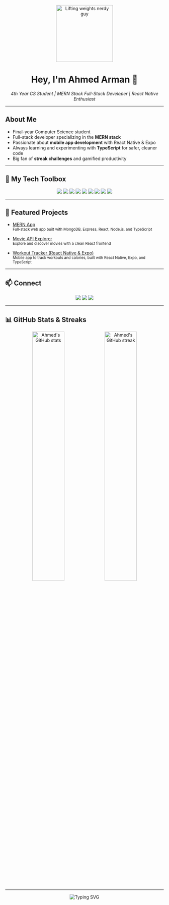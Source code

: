 <p align="center">
  <img src="https://media.giphy.com/media/13FrpeVH09Zrb2/giphy.gif" width="180" alt="Lifting weights nerdy guy"/>
</p>

<h1 align="center">Hey, I'm Ahmed Arman 👋</h1>
<p align="center">
  <em>4th Year CS Student | MERN Stack Full-Stack Developer | React Native Enthusiast</em>
</p>

---

##  About Me

-  Final-year Computer Science student  
-  Full-stack developer specializing in the **MERN stack**  
-  Passionate about **mobile app development** with React Native & Expo  
-  Always learning and experimenting with **TypeScript** for safer, cleaner code  
-  Big fan of **streak challenges** and gamified productivity  

---

## 🧰 My Tech Toolbox

<p align="center">
  <img src="https://img.shields.io/badge/Stack-MERN-green?style=for-the-badge&logo=mongodb&logoColor=white" />
  <img src="https://img.shields.io/badge/JavaScript-F7DF1E?style=for-the-badge&logo=javascript&logoColor=black" />
  <img src="https://img.shields.io/badge/TypeScript-3178C6?style=for-the-badge&logo=typescript&logoColor=white" />
  <img src="https://img.shields.io/badge/React-61DAFB?style=for-the-badge&logo=react&logoColor=black" />
  <img src="https://img.shields.io/badge/React%20Native-61DAFB?style=for-the-badge&logo=react&logoColor=black" />
  <img src="https://img.shields.io/badge/Expo-1B1F23?style=for-the-badge&logo=expo&logoColor=white" />
  <img src="https://img.shields.io/badge/Node.js-339933?style=for-the-badge&logo=node.js&logoColor=white" />
  <img src="https://img.shields.io/badge/Express.js-404D59?style=for-the-badge" />
  <img src="https://img.shields.io/badge/MongoDB-4EA94B?style=for-the-badge&logo=mongodb&logoColor=white" />
</p>

---

## 📌 Featured Projects

- [MERN App](https://github.com/med-afk7/mern-app)  
  <sup> Full-stack web app built with MongoDB, Express, React, Node.js, and TypeScript</sup>

- [Movie API Explorer](https://github.com/med-afk7/movie-api-calling)  
  <sup>Explore and discover movies with a clean React frontend</sup>

- [Workout Tracker (React Native & Expo)](https://github.com/med-afk7/workout-tracker)  
  <sup> Mobile app to track workouts and calories, built with React Native, Expo, and TypeScript</sup>

---

## 📫 Connect

<p align="center">
  <a href="mailto:ahmedwaleedarman7@gmail.com"><img src="https://img.shields.io/badge/Email-D14836?style=flat&logo=gmail&logoColor=white"/></a>
  <a href="https://www.linkedin.com/in/yourlinkedin/" target="_blank"><img src="https://img.shields.io/badge/LinkedIn-0A66C2?style=flat&logo=linkedin&logoColor=white"/></a>
  <a href="https://github.com/med-afk7" target="_blank"><img src="https://img.shields.io/badge/GitHub-181717?style=flat&logo=github&logoColor=white"/></a>
</p>

---

## 📊 GitHub Stats & Streaks

<p align="center">
  <img src="https://github-readme-stats.vercel.app/api?username=med-afk7&show_icons=true&theme=tokyonight&hide_border=true" alt="Ahmed's GitHub stats" width="45%" />
  <img src="https://github-readme-streak-stats.herokuapp.com/?user=med-afk7&theme=tokyonight&hide_border=true" alt="Ahmed's GitHub streak" width="45%" />
</p>

---

<p align="center">
  <img src="https://readme-typing-svg.demolab.com?font=Fira+Code&duration=2500&pause=1000&color=13C2F8&center=true&vCenter=true&width=435&lines=Code+Hard%2C+Lift+Harder!+💪🤓;Building+something+awesome...;Let's+connect+and+collaborate!+🚀" alt="Typing SVG" />
</p>
